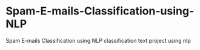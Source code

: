 # Spam-E-mails-Classification-using-NLP
Spam E-mails Classification using NLP
classification text project using nlp 

